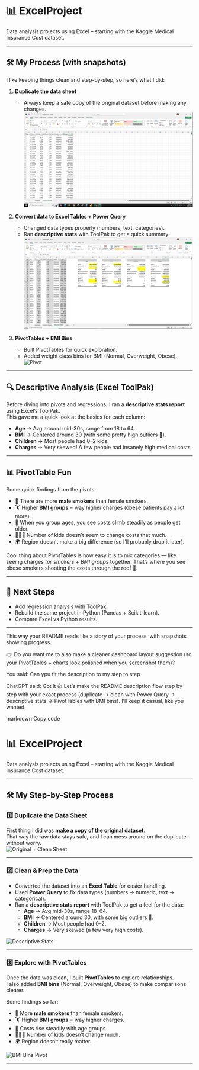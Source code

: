 # 📊 ExcelProject
Data analysis projects using Excel – starting with the Kaggle Medical Insurance Cost dataset.

---

## 🛠 My Process (with snapshots)

I like keeping things clean and step-by-step, so here’s what I did:

1. **Duplicate the data sheet**  
   - Always keep a safe copy of the original dataset before making any changes.  
   ![Create Duplicate](https://github.com/hadishokri11/ExcelProject/blob/main/1st%20Duplicate%20data.png?raw=true)  

2. **Convert data to Excel Tables + Power Query**  
   - Changed data types properly (numbers, text, categories).  
   - Ran **descriptive stats** with ToolPak to get a quick summary.  
   ![Descriptive Stats](https://github.com/hadishokri11/ExcelProject/blob/main/2nd%20Clean%20&%20Prep%20the%20Data.PNG?raw=true)  

3. **PivotTables + BMI Bins**  
   - Built PivotTables for quick exploration.  
   - Added weight class bins for BMI (Normal, Overweight, Obese).  
   ![Pivot]([images/step3_pivot_bmi.png](https://github.com/hadishokri11/ExcelProject/blob/main/3rd%20Pivot.PNG?raw=true))  

---

## 🔍 Descriptive Analysis (Excel ToolPak)

Before diving into pivots and regressions, I ran a **descriptive stats report** using Excel’s ToolPak.  
This gave me a quick look at the basics for each column:

- **Age** → Avg around mid-30s, range from 18 to 64.  
- **BMI** → Centered around 30 (with some pretty high outliers 👀).  
- **Children** → Most people had 0–2 kids.  
- **Charges** → Very skewed! A few people had insanely high medical costs.  

---

## 📊 PivotTable Fun

Some quick findings from the pivots:

- 🚬 There are more **male smokers** than female smokers.  
- 🏋️ Higher **BMI groups** = way higher charges (obese patients pay a lot more).  
- 🎂 When you group ages, you see costs climb steadily as people get older.  
- 👨‍👩‍👧 Number of kids doesn’t seem to change costs that much.  
- 🌍 Region doesn’t make a big difference (so I’ll probably drop it later).  

Cool thing about PivotTables is how easy it is to mix categories — like seeing charges for *smokers + BMI groups* together. That’s where you see obese smokers shooting the costs through the roof 🚀.  

---

## 🚀 Next Steps

- Add regression analysis with ToolPak.  
- Rebuild the same project in Python (Pandas + Scikit-learn).  
- Compare Excel vs Python results.  

---
This way your README reads like a story of your process, with snapshots showing progress.

👉 Do you want me to also make a cleaner dashboard layout suggestion (so your PivotTables + charts look polished when you screenshot them)?







You said:
Can ypu fit the description to my step to step


ChatGPT said:
Got it 👍 Let’s make the README description flow step by step with your exact process (duplicate → clean with Power Query → descriptive stats → PivotTables with BMI bins). I’ll keep it casual, like you wanted.

markdown
Copy code
# 📊 ExcelProject
Data analysis projects using Excel – starting with the Kaggle Medical Insurance Cost dataset.

---

## 🛠 My Step-by-Step Process

### 1️⃣ Duplicate the Data Sheet
First thing I did was **make a copy of the original dataset**.  
That way the raw data stays safe, and I can mess around on the duplicate without worry.  
![Original + Clean Sheet](images/step1_duplicate.png)

---

### 2️⃣ Clean & Prep the Data
- Converted the dataset into an **Excel Table** for easier handling.  
- Used **Power Query** to fix data types (numbers → numeric, text → categorical).  
- Ran a **descriptive stats report** with ToolPak to get a feel for the data:  
  - **Age** → Avg mid-30s, range 18–64.  
  - **BMI** → Centered around 30, with some big outliers 👀.  
  - **Children** → Most people had 0–2.  
  - **Charges** → Very skewed (a few very high costs).  

![Descriptive Stats](images/step2_toolpak.png)

---

### 3️⃣ Explore with PivotTables
Once the data was clean, I built **PivotTables** to explore relationships.  
I also added **BMI bins** (Normal, Overweight, Obese) to make comparisons clearer.  

Some findings so far:  
- 🚬 More **male smokers** than female smokers.  
- 🏋️ Higher **BMI groups** = way higher charges.  
- 🎂 Costs rise steadily with age groups.  
- 👨‍👩‍👧 Number of kids doesn’t change much.  
- 🌍 Region doesn’t really matter.  

![BMI Bins Pivot](images/step3_pivot_bmi.png)

---
